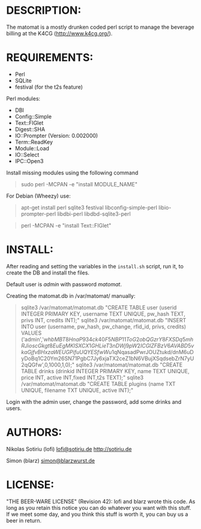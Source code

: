 DESCRIPTION:
============

The matomat is a mostly drunken coded perl script to manage the beverage billing
at the K4CG (http://www.k4cg.org/).



REQUIREMENTS:
=============

- Perl 
- SQLite
- festival (for the t2s feature)

Perl modules:
- DBI
- Config::Simple
- Text::FIGlet
- Digest::SHA
- IO::Prompter (Version: 0.002000)
- Term::ReadKey
- Module::Load
- IO::Select
- IPC::Open3

Install missing modules using the following command

> sudo perl -MCPAN -e "install MODULE_NAME"

For Debian (Wheezy) use:
> apt-get install perl sqlite3 festival libconfig-simple-perl libio-prompter-perl libdbi-perl libdbd-sqlite3-perl

> perl -MCPAN -e "install Text::FIGlet"

INSTALL:
========

After reading and setting the variables in the `install.sh` script, run it, to create the DB and install the files.

Default user is *admin* with password *matomat*.

Creating the matomat.db in /var/matomat/ manually:

> sqlite3 /var/matomat/matomat.db "CREATE TABLE user (userid INTEGER PRIMARY KEY, username TEXT UNIQUE, pw_hash TEXT, privs INT, credits INT);"
> sqlite3 /var/matomat/matomat.db "INSERT INTO user  (username, pw_hash, pw_change, rfid_id, privs, credits) VALUES ('admin','$whbMBT8HnaP934ck40F5NBP11ToG2obQGzrY8FXSDq5mhRJioscGkgt8EuEgMKlSXCX1GHLieT3nDWj9pW2ICGlZFBzV6AVABD5vkaGjfvBHxzaWEUGPifuUQYESfwWu1$qNqasadPwrJOUZtukd/dnM6uDyDoBq1C20Ym26SN71PgbC7Jy6xjaTX2ceZ1bN6VBujXSqdsebZrN7yU2qQGfw',0,1000,1,0);"
> sqlite3 /var/matomat/matomat.db "CREATE TABLE drinks (drinkid INTEGER PRIMARY KEY, name TEXT UNIQUE, price INT, active INT,fixed INT,t2s TEXT);"
> sqlite3 /var/matomat/matomat.db "CREATE TABLE plugins (name TXT UNIQUE, filename TXT UNIQUE, active INT);"

Login with the admin user, change the password, add some drinks and users.

AUTHORS:
========

Nikolas Sotiriu (lofi)
lofi@sotiriu.de
http://sotiriu.de

Simon (blarz)
simon@blarzwurst.de


LICENSE:
========

"THE BEER-WARE LICENSE" (Revision 42):
lofi and blarz wrote this code. As long as you retain this notice you
can do whatever you want with this stuff. If we meet some day, and you think
this stuff is worth it, you can buy us a beer in return. 


